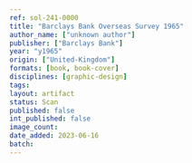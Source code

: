 ```yaml
---
ref: sol-241-0000
title: "Barclays Bank Overseas Survey 1965"
author_name: ["unknown author"]
publisher: ["Barclays Bank"]
year: "y1965"
origin: ["United-Kingdom"]
formats: [book, book-cover]
disciplines: [graphic-design]
tags:
layout: artifact
status: Scan
published: false
int_published: false
image_count:
date_added: 2023-06-16
batch:
---
```

